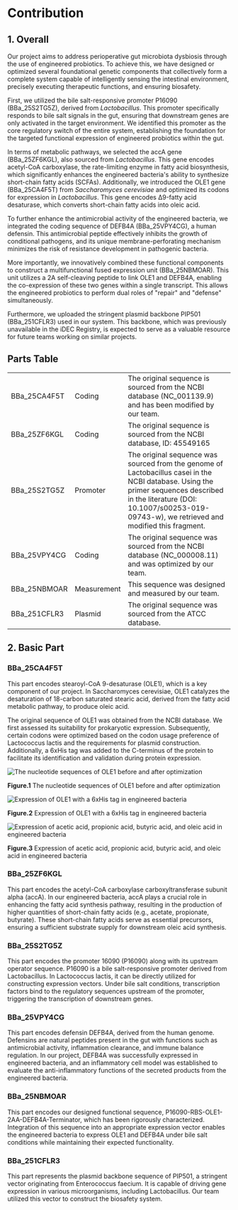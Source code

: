 # Contribution

## 1. Overall

Our project aims to address perioperative gut microbiota dysbiosis through the use of engineered probiotics. To achieve this, we have designed or optimized several foundational genetic components that collectively form a complete system capable of intelligently sensing the intestinal environment, precisely executing therapeutic functions, and ensuring biosafety.

First, we utilized the bile salt-responsive promoter P16090 (BBa_25S2TG5Z), derived from *Lactobacillus*. This promoter specifically responds to bile salt signals in the gut, ensuring that downstream genes are only activated in the target environment. We identified this promoter as the core regulatory switch of the entire system, establishing the foundation for the targeted functional expression of engineered probiotics within the gut.

In terms of metabolic pathways, we selected the accA gene (BBa_25ZF6KGL), also sourced from *Lactobacillus*. This gene encodes acetyl-CoA carboxylase, the rate-limiting enzyme in fatty acid biosynthesis, which significantly enhances the engineered bacteria's ability to synthesize short-chain fatty acids (SCFAs). Additionally, we introduced the OLE1 gene (BBa_25CA4F5T) from *Saccharomyces cerevisiae* and optimized its codons for expression in *Lactobacillus*. This gene encodes Δ9-fatty acid desaturase, which converts short-chain fatty acids into oleic acid.

To further enhance the antimicrobial activity of the engineered bacteria, we integrated the coding sequence of DEFB4A (BBa_25VPY4CG), a human defensin. This antimicrobial peptide effectively inhibits the growth of conditional pathogens, and its unique membrane-perforating mechanism minimizes the risk of resistance development in pathogenic bacteria.

More importantly, we innovatively combined these functional components to construct a multifunctional fused expression unit (BBa_25NBMOAR). This unit utilizes a 2A self-cleaving peptide to link OLE1 and DEFB4A, enabling the co-expression of these two genes within a single transcript. This allows the engineered probiotics to perform dual roles of "repair" and "defense" simultaneously.

Furthermore, we uploaded the stringent plasmid backbone PIP501 (BBa_251CFLR3) used in our system. This backbone, which was previously unavailable in the iDEC Registry, is expected to serve as a valuable resource for future teams working on similar projects.

## Parts Table

|              |             |                                                                                                                                                                                                                                     |
| ------------ | ----------- | ----------------------------------------------------------------------------------------------------------------------------------------------------------------------------------------------------------------------------------- |
| BBa_25CA4F5T | Coding      | The original sequence is sourced from the NCBI database (NC_001139.9) and has been modified by our team.                                                                                                                            |
| BBa_25ZF6KGL | Coding      | The original sequence is sourced from the NCBI database, ID: 45549165                                                                                                                                                               |
| BBa_25S2TG5Z | Promoter    | The original sequence was sourced from the genome of Lactobacillus casei in the NCBI database. Using the primer sequences described in the literature (DOI: 10.1007/s00253-019-09743-w), we retrieved and modified this fragment. |
| BBa_25VPY4CG | Coding      | The original sequence was sourced from the NCBI database (NC_000008.11) and was optimized by our team.                                                                                                                              |
| BBa_25NBMOAR | Measurement | This sequence was designed and measured by our team.                                                                                                                                                                                |
| BBa_251CFLR3 | Plasmid     | The original sequence was sourced from the ATCC database.                                                                                                                                                                           |

## 2. Basic Part

### BBa_25CA4F5T

This part encodes stearoyl-CoA 9-desaturase (OLE1), which is a key component of our project. In Saccharomyces cerevisiae, OLE1 catalyzes the desaturation of 18-carbon saturated stearic acid, derived from the fatty acid metabolic pathway, to produce oleic acid.

The original sequence of OLE1 was obtained from the NCBI database. We first assessed its suitability for prokaryotic expression. Subsequently, certain codons were optimized based on the codon usage preference of Lactococcus lactis and the requirements for plasmid construction. Additionally, a 6xHis tag was added to the C-terminus of the protein to facilitate its identification and validation during protein expression.

![The nucleotide sequences of OLE1 before and after optimization](https://static.igem.wiki/teams/5562/project/1.webp)

**Figure.1** The nucleotide sequences of OLE1 before and after optimization

![Expression of OLE1 with a 6xHis tag in engineered bacteria](https://static.igem.wiki/teams/5562/project/2.webp)

**Figure.2** Expression of OLE1 with a 6xHis tag in engineered bacteria

![Expression of acetic acid, propionic acid, butyric acid, and oleic acid in engineered bacteria](https://static.igem.wiki/teams/5562/project/3.webp)

**Figure.3** Expression of acetic acid, propionic acid, butyric acid, and oleic acid in engineered bacteria

### BBa_25ZF6KGL

This part encodes the acetyl-CoA carboxylase carboxyltransferase subunit alpha (accA). In our engineered bacteria, accA plays a crucial role in enhancing the fatty acid synthesis pathway, resulting in the production of higher quantities of short-chain fatty acids (e.g., acetate, propionate, butyrate). These short-chain fatty acids serve as essential precursors, ensuring a sufficient substrate supply for downstream oleic acid synthesis.

### BBa_25S2TG5Z

This part encodes the promoter 16090 (P16090) along with its upstream operator sequence. P16090 is a bile salt-responsive promoter derived from Lactobacillus. In Lactococcus lactis, it can be directly utilized for constructing expression vectors. Under bile salt conditions, transcription factors bind to the regulatory sequences upstream of the promoter, triggering the transcription of downstream genes.

### BBa_25VPY4CG

This part encodes defensin DEFB4A, derived from the human genome. Defensins are natural peptides present in the gut with functions such as antimicrobial activity, inflammation clearance, and immune balance regulation. In our project, DEFB4A was successfully expressed in engineered bacteria, and an inflammatory cell model was established to evaluate the anti-inflammatory functions of the secreted products from the engineered bacteria.

### BBa_25NBMOAR

This part encodes our designed functional sequence, P16090-RBS-OLE1-2AA-DEFB4A-Terminator, which has been rigorously characterized. Integration of this sequence into an appropriate expression vector enables the engineered bacteria to express OLE1 and DEFB4A under bile salt conditions while maintaining their expected functionality.

### BBa_251CFLR3

This part represents the plasmid backbone sequence of PIP501, a stringent vector originating from Enterococcus faecium. It is capable of driving gene expression in various microorganisms, including Lactobacillus. Our team utilized this vector to construct the biosafety system.

